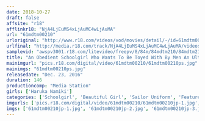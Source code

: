```yaml
---
date: 2018-10-27
draft: false
affsite: "r18"
afflinkr18: "NjA4LjEuMS4xLjAuMC4wLjAuMA"
url: "61mdtm00210"
urloriginal: "http://www.r18.com/videos/vod/movies/detail/-/id=61mdtm00210"
urlfinal: "http://media.r18.com/track/NjA4LjEuMS4xLjAuMC4wLjAuMA/videos/vod/movies/detail/-/id=61mdtm00210"
samplevid: "awspv3001.r18.com/litevideo/freepv/8/84m/84mdtm210/84mdtm210_dmb_w.mp4"
title: "An Obedient Schoolgirl Who Wants To Be Toyed With By Men An Ultra Cute Beautiful Girl In Creampie Raw Footage Haruka Namiki"
mainimgurl: "pics.r18.com/digital/video/61mdtm00210/61mdtm00210ps.jpg"
mainimgs: "61mdtm00210ps.jpg"
releasedate: "Dec. 23, 2016"
duration: 146
productioncomp: "Media Station"
girls: ['Haruka Namiki']
categories: ['Schoolgirl', 'Beautiful Girl', 'Sailor Uniform', 'Featured Actress', 'Creampie', 'Urination', 'Facial', 'Hi-Def']
imgurls: ['pics.r18.com/digital/video/61mdtm00210/61mdtm00210jp-1.jpg', 'pics.r18.com/digital/video/61mdtm00210/61mdtm00210jp-2.jpg', 'pics.r18.com/digital/video/61mdtm00210/61mdtm00210jp-3.jpg', 'pics.r18.com/digital/video/61mdtm00210/61mdtm00210jp-4.jpg', 'pics.r18.com/digital/video/61mdtm00210/61mdtm00210jp-5.jpg', 'pics.r18.com/digital/video/61mdtm00210/61mdtm00210jp-6.jpg', 'pics.r18.com/digital/video/61mdtm00210/61mdtm00210jp-7.jpg', 'pics.r18.com/digital/video/61mdtm00210/61mdtm00210jp-8.jpg', 'pics.r18.com/digital/video/61mdtm00210/61mdtm00210jp-9.jpg', 'pics.r18.com/digital/video/61mdtm00210/61mdtm00210jp-10.jpg', 'pics.r18.com/digital/video/61mdtm00210/61mdtm00210jp-11.jpg', 'pics.r18.com/digital/video/61mdtm00210/61mdtm00210jp-12.jpg', 'pics.r18.com/digital/video/61mdtm00210/61mdtm00210jp-13.jpg', 'pics.r18.com/digital/video/61mdtm00210/61mdtm00210jp-14.jpg', 'pics.r18.com/digital/video/61mdtm00210/61mdtm00210jp-15.jpg', 'pics.r18.com/digital/video/61mdtm00210/61mdtm00210jp-16.jpg', 'pics.r18.com/digital/video/61mdtm00210/61mdtm00210jp-17.jpg', 'pics.r18.com/digital/video/61mdtm00210/61mdtm00210jp-18.jpg', 'pics.r18.com/digital/video/61mdtm00210/61mdtm00210jp-19.jpg', 'pics.r18.com/digital/video/61mdtm00210/61mdtm00210jp-20.jpg']
imgs: ['61mdtm00210jp-1.jpg', '61mdtm00210jp-2.jpg', '61mdtm00210jp-3.jpg', '61mdtm00210jp-4.jpg', '61mdtm00210jp-5.jpg', '61mdtm00210jp-6.jpg', '61mdtm00210jp-7.jpg', '61mdtm00210jp-8.jpg', '61mdtm00210jp-9.jpg', '61mdtm00210jp-10.jpg', '61mdtm00210jp-11.jpg', '61mdtm00210jp-12.jpg', '61mdtm00210jp-13.jpg', '61mdtm00210jp-14.jpg', '61mdtm00210jp-15.jpg', '61mdtm00210jp-16.jpg', '61mdtm00210jp-17.jpg', '61mdtm00210jp-18.jpg', '61mdtm00210jp-19.jpg', '61mdtm00210jp-20.jpg']
---
```

